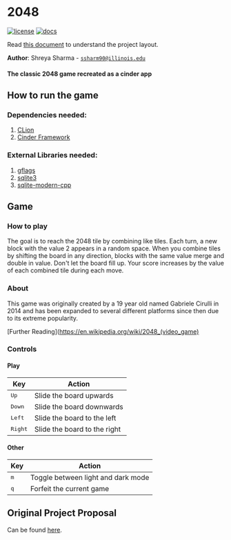 # 2048

[![license](https://img.shields.io/badge/license-MIT-green)](LICENSE)
[![docs](https://img.shields.io/badge/docs-yes-brightgreen)](docs/README.md)

Read [this document](https://cliutils.gitlab.io/modern-cmake/chapters/basics/structure.html) to understand the project
layout.

**Author**: Shreya Sharma - [`ssharm90@illinois.edu`](mailto:ssharm90@illinois.edu)

#### The classic 2048 game recreated as a cinder app

## How to run the game
### Dependencies needed:
1. [CLion](https://www.jetbrains.com/clion/)
2. [Cinder Framework](http://libcinder.org/)
### External Libraries needed: 
1. [gflags](https://gflags.github.io/gflags/)
2. [sqlite3](https://www.sqlite.org/capi3ref.html)
3. [sqlite-modern-cpp](https://github.com/SqliteModernCpp/sqlite_modern_cpp)


## Game
### How to play
The goal is to reach the 2048 tile by combining like tiles. Each turn, a new block with the value 2 appears in a random space. 
When you combine tiles by shifting the board in any direction, blocks with the same value merge and double in value. 
Don't let the board fill up. Your score increases by the value of each combined tile during each move. 
### About
This game was originally created by a 19 year old named Gabriele Cirulli in 2014 and has been expanded to several 
different platforms since then due to its extreme popularity.

[Further Reading](https://en.wikipedia.org/wiki/2048_(video_game)
### Controls
#### Play
Key|Action
---|------
<kbd>Up</kbd>|Slide the board upwards
<kbd>Down</kbd>|Slide the board downwards
<kbd>Left</kbd>|Slide the board to the left
<kbd>Right</kbd>|Slide the board to the right

#### Other
Key|Action
---|------
<kbd>m</kbd>|Toggle between light and dark mode
<kbd>q</kbd>|Forfeit the current game
    
## Original Project Proposal
Can be found [here](https://github.com/CS126SP20/project-proposal-ssharm90#2048).
